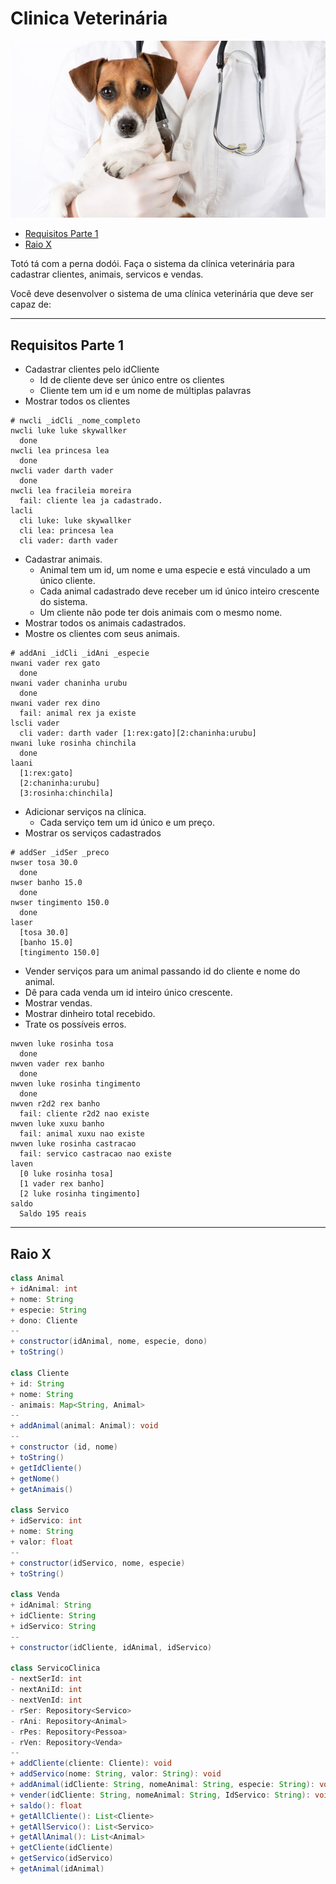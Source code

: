 # Clinica Veterinária

![](cover.jpg)

[](toc)

- [Requisitos Parte 1](#requisitos-parte-1)
- [Raio X](#raio-x)
[](toc)

Totó tá com a perna dodói. Faça o sistema da clínica veterinária para cadastrar clientes, animais, servicos e vendas.


Você deve desenvolver o sistema de uma clínica veterinária que deve ser capaz de:

***

## Requisitos Parte 1

- Cadastrar clientes pelo idCliente
    - Id de cliente deve ser único entre os clientes
    - Cliente tem um id e um nome de múltiplas palavras
- Mostrar todos os clientes

```
# nwcli _idCli _nome_completo
nwcli luke luke skywallker
  done
nwcli lea princesa lea
  done
nwcli vader darth vader
  done
nwcli lea fracileia moreira
  fail: cliente lea ja cadastrado.
lacli
  cli luke: luke skywallker
  cli lea: princesa lea
  cli vader: darth vader

```

- Cadastrar animais.
    - Animal tem um id, um nome e uma especie e está vinculado a um único cliente.
    - Cada animal cadastrado deve receber um id único inteiro crescente do sistema.
    - Um cliente não pode ter dois animais com o mesmo nome.
- Mostrar todos os animais cadastrados.
- Mostre os clientes com seus animais.

```
# addAni _idCli _idAni _especie
nwani vader rex gato
  done
nwani vader chaninha urubu
  done
nwani vader rex dino
  fail: animal rex ja existe
lscli vader
  cli vader: darth vader [1:rex:gato][2:chaninha:urubu]
nwani luke rosinha chinchila
  done
laani
  [1:rex:gato]
  [2:chaninha:urubu]
  [3:rosinha:chinchila]
```

- Adicionar serviços na clínica.
    - Cada serviço tem um id único e um preço.
- Mostrar os serviços cadastrados

```
# addSer _idSer _preco
nwser tosa 30.0
  done
nwser banho 15.0
  done
nwser tingimento 150.0
  done
laser
  [tosa 30.0]
  [banho 15.0]
  [tingimento 150.0]
```

- Vender serviços para um animal passando id do cliente e nome do animal.
- Dê para cada venda um id inteiro único crescente.
- Mostrar vendas.
- Mostrar dinheiro total recebido.
- Trate os possíveis erros.

```
nwven luke rosinha tosa
  done
nwven vader rex banho
  done
nwven luke rosinha tingimento  
  done
nwven r2d2 rex banho
  fail: cliente r2d2 nao existe
nwven luke xuxu banho
  fail: animal xuxu nao existe
nwven luke rosinha castracao
  fail: servico castracao nao existe
laven
  [0 luke rosinha tosa]
  [1 vader rex banho]
  [2 luke rosinha tingimento]
saldo
  Saldo 195 reais
```

***
## Raio X

````java
class Animal
+ idAnimal: int
+ nome: String
+ especie: String
+ dono: Cliente
--
+ constructor(idAnimal, nome, especie, dono)
+ toString()

class Cliente
+ id: String
+ nome: String
- animais: Map<String, Animal>
--
+ addAnimal(animal: Animal): void
--
+ constructor (id, nome)
+ toString()
+ getIdCliente()
+ getNome()
+ getAnimais()

class Servico
+ idServico: int
+ nome: String
+ valor: float
--
+ constructor(idServico, nome, especie)
+ toString()

class Venda
+ idAnimal: String
+ idCliente: String
+ idServico: String
--
+ constructor(idCliente, idAnimal, idServico)

class ServicoClinica
- nextSerId: int
- nextAniId: int
- nextVenId: int
- rSer: Repository<Servico>
- rAni: Repository<Animal>
- rPes: Repository<Pessoa>
- rVen: Repository<Venda>
--
+ addCliente(cliente: Cliente): void
+ addServico(nome: String, valor: String): void
+ addAnimal(idCliente: String, nomeAnimal: String, especie: String): void
+ vender(idCliente: String, nomeAnimal: String, IdServico: String): void
+ saldo(): float
+ getAllCliente(): List<Cliente>
+ getAllServico(): List<Servico>
+ getAllAnimal(): List<Animal>
+ getCliente(idCliente)
+ getServico(idServico)
+ getAnimal(idAnimal)

````
